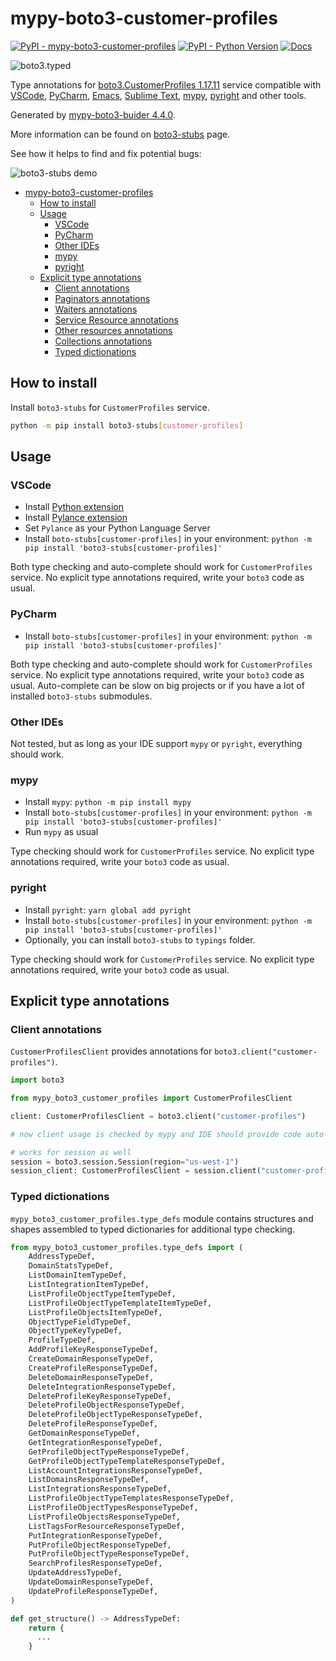 # mypy-boto3-customer-profiles

[![PyPI - mypy-boto3-customer-profiles](https://img.shields.io/pypi/v/mypy-boto3-customer-profiles.svg?color=blue)](https://pypi.org/project/mypy-boto3-customer-profiles)
[![PyPI - Python Version](https://img.shields.io/pypi/pyversions/mypy-boto3-customer-profiles.svg?color=blue)](https://pypi.org/project/mypy-boto3-customer-profiles)
[![Docs](https://img.shields.io/readthedocs/mypy-boto3-builder.svg?color=blue)](https://mypy-boto3-builder.readthedocs.io/)

![boto3.typed](https://github.com/vemel/mypy_boto3_builder/raw/master/logo.png)

Type annotations for
[boto3.CustomerProfiles 1.17.11](https://boto3.amazonaws.com/v1/documentation/api/1.17.11/reference/services/customer-profiles.html#CustomerProfiles) service
compatible with
[VSCode](https://code.visualstudio.com/),
[PyCharm](https://www.jetbrains.com/pycharm/),
[Emacs](https://www.gnu.org/software/emacs/),
[Sublime Text](https://www.sublimetext.com/),
[mypy](https://github.com/python/mypy),
[pyright](https://github.com/microsoft/pyright)
and other tools.

Generated by [mypy-boto3-buider 4.4.0](https://github.com/vemel/mypy_boto3_builder).

More information can be found on [boto3-stubs](https://pypi.org/project/boto3-stubs/) page.

See how it helps to find and fix potential bugs:

![boto3-stubs demo](https://github.com/vemel/mypy_boto3_builder/raw/master/demo.gif)

- [mypy-boto3-customer-profiles](#mypy-boto3-customer-profiles)
  - [How to install](#how-to-install)
  - [Usage](#usage)
    - [VSCode](#vscode)
    - [PyCharm](#pycharm)
    - [Other IDEs](#other-ides)
    - [mypy](#mypy)
    - [pyright](#pyright)
  - [Explicit type annotations](#explicit-type-annotations)
    - [Client annotations](#client-annotations)
    - [Paginators annotations](#paginators-annotations)
    - [Waiters annotations](#waiters-annotations)
    - [Service Resource annotations](#service-resource-annotations)
    - [Other resources annotations](#other-resources-annotations)
    - [Collections annotations](#collections-annotations)
    - [Typed dictionations](#typed-dictionations)

## How to install

Install `boto3-stubs` for `CustomerProfiles` service.

```bash
python -m pip install boto3-stubs[customer-profiles]
```

## Usage

### VSCode

- Install [Python extension](https://marketplace.visualstudio.com/items?itemName=ms-python.python)
- Install [Pylance extension](https://marketplace.visualstudio.com/items?itemName=ms-python.vscode-pylance)
- Set `Pylance` as your Python Language Server
- Install `boto-stubs[customer-profiles]` in your environment: `python -m pip install 'boto3-stubs[customer-profiles]'`

Both type checking and auto-complete should work for `CustomerProfiles` service.
No explicit type annotations required, write your `boto3` code as usual.

### PyCharm

- Install `boto-stubs[customer-profiles]` in your environment: `python -m pip install 'boto3-stubs[customer-profiles]'`

Both type checking and auto-complete should work for `CustomerProfiles` service.
No explicit type annotations required, write your `boto3` code as usual.
Auto-complete can be slow on big projects or if you have a lot of installed `boto3-stubs` submodules.

### Other IDEs

Not tested, but as long as your IDE support `mypy` or `pyright`, everything should work.

### mypy

- Install `mypy`: `python -m pip install mypy`
- Install `boto-stubs[customer-profiles]` in your environment: `python -m pip install 'boto3-stubs[customer-profiles]'`
- Run `mypy` as usual

Type checking should work for `CustomerProfiles` service.
No explicit type annotations required, write your `boto3` code as usual.

### pyright

- Install `pyright`: `yarn global add pyright`
- Install `boto-stubs[customer-profiles]` in your environment: `python -m pip install 'boto3-stubs[customer-profiles]'`
- Optionally, you can install `boto3-stubs` to `typings` folder.

Type checking should work for `CustomerProfiles` service.
No explicit type annotations required, write your `boto3` code as usual.

## Explicit type annotations

### Client annotations

`CustomerProfilesClient` provides annotations for `boto3.client("customer-profiles")`.

```python
import boto3

from mypy_boto3_customer_profiles import CustomerProfilesClient

client: CustomerProfilesClient = boto3.client("customer-profiles")

# now client usage is checked by mypy and IDE should provide code auto-complete

# works for session as well
session = boto3.session.Session(region="us-west-1")
session_client: CustomerProfilesClient = session.client("customer-profiles")
```








### Typed dictionations

`mypy_boto3_customer_profiles.type_defs` module contains structures and shapes assembled
to typed dictionaries for additional type checking.

```python
from mypy_boto3_customer_profiles.type_defs import (
    AddressTypeDef,
    DomainStatsTypeDef,
    ListDomainItemTypeDef,
    ListIntegrationItemTypeDef,
    ListProfileObjectTypeItemTypeDef,
    ListProfileObjectTypeTemplateItemTypeDef,
    ListProfileObjectsItemTypeDef,
    ObjectTypeFieldTypeDef,
    ObjectTypeKeyTypeDef,
    ProfileTypeDef,
    AddProfileKeyResponseTypeDef,
    CreateDomainResponseTypeDef,
    CreateProfileResponseTypeDef,
    DeleteDomainResponseTypeDef,
    DeleteIntegrationResponseTypeDef,
    DeleteProfileKeyResponseTypeDef,
    DeleteProfileObjectResponseTypeDef,
    DeleteProfileObjectTypeResponseTypeDef,
    DeleteProfileResponseTypeDef,
    GetDomainResponseTypeDef,
    GetIntegrationResponseTypeDef,
    GetProfileObjectTypeResponseTypeDef,
    GetProfileObjectTypeTemplateResponseTypeDef,
    ListAccountIntegrationsResponseTypeDef,
    ListDomainsResponseTypeDef,
    ListIntegrationsResponseTypeDef,
    ListProfileObjectTypeTemplatesResponseTypeDef,
    ListProfileObjectTypesResponseTypeDef,
    ListProfileObjectsResponseTypeDef,
    ListTagsForResourceResponseTypeDef,
    PutIntegrationResponseTypeDef,
    PutProfileObjectResponseTypeDef,
    PutProfileObjectTypeResponseTypeDef,
    SearchProfilesResponseTypeDef,
    UpdateAddressTypeDef,
    UpdateDomainResponseTypeDef,
    UpdateProfileResponseTypeDef,
)

def get_structure() -> AddressTypeDef:
    return {
      ...
    }
```
